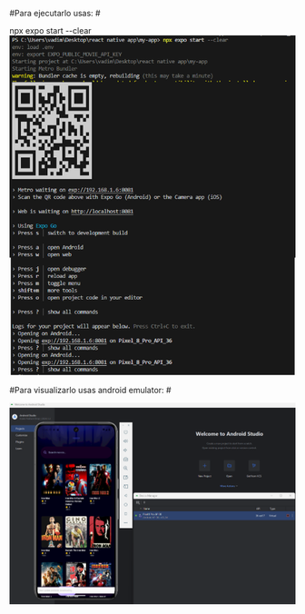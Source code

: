 #Para ejecutarlo usas: #

npx expo start --clear
![alt text](build.png)


#Para visualizarlo usas android emulator: #

![alt text](imagen_2025-07-07_144344685.png)
